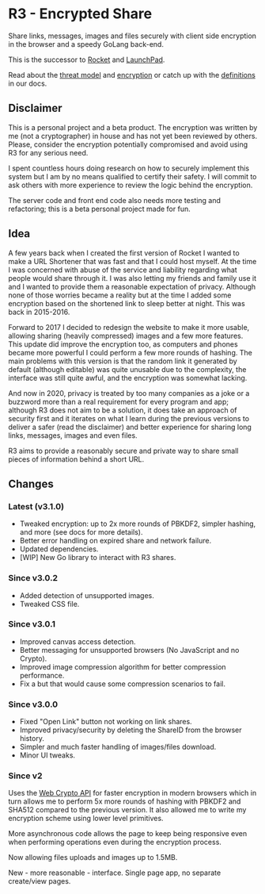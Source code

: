 # R3 - Encrypted Share

Share links, messages, images and files securely with client side encryption in the browser and a speedy GoLang back-end.

This is the successor to [Rocket](https://github.com/stefanovazzocell/Rocket) and [LaunchPad](https://github.com/stefanovazzocell/LaunchPad).

Read about the [threat model](https://stefanovazzocell.github.io/R3/docs/ThreatModel) and [encryption](https://stefanovazzocell.github.io/R3/docs/Encryption) or catch up with the [definitions](https://stefanovazzocell.github.io/R3/docs/Definitions) in our docs.

## Disclaimer

This is a personal project and a beta product. The encryption was written by me (not a cryptographer) in house and has not yet been reviewed by others. Please, consider the encryption potentially compromised and avoid using R3 for any serious need.

I spent countless hours doing research on how to securely implement this system but I am by no means qualified to certify their safety. I will commit to ask others with more experience to review the logic behind the encryption.

The server code and front end code also needs more testing and refactoring; this is a beta personal project made for fun.

## Idea

A few years back when I created the first version of Rocket I wanted to make a URL Shortener that was fast and that I could host myself. At the time I was concerned with abuse of the service and liability regarding what people would share through it. I was also letting my friends and family use it and I wanted to provide them a reasonable expectation of privacy. Although none of those worries became a reality but at the time I added some encryption based on the shortened link to sleep better at night. This was back in 2015-2016.

Forward to 2017 I decided to redesign the website to make it more usable, allowing sharing (heavily compressed) images and a few more features. This update did improve the encryption too, as computers and phones became more powerful I could perform a few more rounds of hashing. The main problems with this version is that the random link it generated by default (although editable) was quite unusable due to the complexity, the interface was still quite awful, and the encryption was somewhat lacking.

And now in 2020, privacy is treated by too many companies as a joke or a buzzword more than a real requirement for every program and app; although R3 does not aim to be a solution, it does take an approach of security first and it iterates on what I learn during the previous versions to deliver a safer (read the disclaimer) and better experience for sharing long links, messages, images and even files.

R3 aims to provide a reasonably secure and private way to share small pieces of information behind a short URL.

## Changes

### Latest (v3.1.0)

- Tweaked encryption: up to 2x more rounds of PBKDF2, simpler hashing, and more (see docs for more details).
- Better error handling on expired share and network failure.
- Updated dependencies.
- [WIP] New Go library to interact with R3 shares. 

### Since v3.0.2

- Added detection of unsupported images.
- Tweaked CSS file.

### Since v3.0.1

- Improved canvas access detection.
- Better messaging for unsupported browsers (No JavaScript and no Crypto).
- Improved image compression algorithm for better compression performance.
- Fix a but that would cause some compression scenarios to fail.

### Since v3.0.0

- Fixed "Open Link" button not working on link shares.
- Improved privacy/security by deleting the ShareID from the browser history.
- Simpler and much faster handling of images/files download.
- Minor UI tweaks.

### Since v2

Uses the [Web Crypto API](https://developer.mozilla.org/en-US/docs/Web/API/Web_Crypto_API) for faster encryption in modern browsers which in turn allows me to perform 5x more rounds of hashing with PBKDF2 and SHA512 compared to the previous version. It also allowed me to write my encryption scheme using lower level primitives.

More asynchronous code allows the page to keep being responsive even when performing operations even during the encryption process.

Now allowing files uploads and images up to 1.5MB.

New - more reasonable - interface. Single page app, no separate create/view pages.
